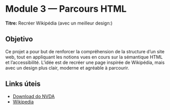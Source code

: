 # Module 3 — Parcours HTML

**Titre:**  Recréer Wikipédia (avec un meilleur design:)

## Objetivo
Ce projet a pour but de renforcer la compréhension de la structure d’un site web, tout en appliquant les notions vues en cours sur la sémantique HTML et l’accessibilité.
L’idée est de recréer une page inspirée de Wikipédia, mais avec un design plus clair, moderne et agréable à parcourir.

## Links úteis
- [Download do NVDA](https://www.nvaccess.org/download/)
- [Wikipedia](https://pt.wikipedia.org/)


